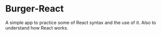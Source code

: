 # Burger-React
A simple app to practice some of React syntax and the use of it. Also to understand how React works.
